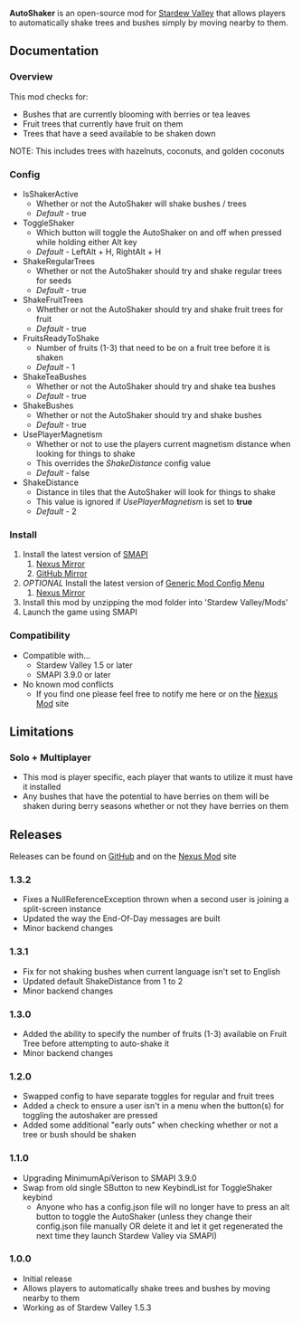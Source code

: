 **AutoShaker** is an open-source mod for [Stardew Valley](https://stardewvalley.net) that allows players to automatically shake trees and bushes simply by moving nearby to them.

## Documentation
### Overview
This mod checks for:
* Bushes that are currently blooming with berries or tea leaves
* Fruit trees that currently have fruit on them
* Trees that have a seed available to be shaken down

NOTE: This includes trees with hazelnuts, coconuts, and golden coconuts

### Config
* IsShakerActive
    * Whether or not the AutoShaker will shake bushes / trees
    * *Default* - true
* ToggleShaker
    * Which button will toggle the AutoShaker on and off when pressed while holding either Alt key
    * *Default* - LeftAlt + H, RightAlt + H
* ShakeRegularTrees
    * Whether or not the AutoShaker should try and shake regular trees for seeds
    * *Default* - true
* ShakeFruitTrees
    * Whether or not the AutoShaker should try and shake fruit trees for fruit
    * *Default* - true
* FruitsReadyToShake
    * Number of fruits (1-3) that need to be on a fruit tree before it is shaken
    * *Default* - 1
* ShakeTeaBushes
    * Whether or not the AutoShaker should try and shake tea bushes
    * *Default* - true
* ShakeBushes
    * Whether or not the AutoShaker should try and shake bushes
    * *Default* - true
* UsePlayerMagnetism
    * Whether or not to use the players current magnetism distance when looking for things to shake
    * This overrides the *ShakeDistance* config value
    * *Default* - false
* ShakeDistance
    * Distance in tiles that the AutoShaker will look for things to shake
    * This value is ignored if *UsePlayerMagnetism* is set to **true**
    * *Default* - 2


### Install
1. Install the latest version of [SMAPI](https://smapi.io)
    1. [Nexus Mirror](https://www.nexusmods.com/stardewvalley/mods/2400)
    2. [GitHub Mirror](https://github.com/Pathoschild/SMAPI/releases)
2. *OPTIONAL* Install the latest version of [Generic Mod Config Menu](https://spacechase0.com/mods/stardew-valley/generic-mod-config-menu/)
    1. [Nexus Mirror](https://www.nexusmods.com/stardewvalley/mods/5098)
3. Install this mod by unzipping the mod folder into 'Stardew Valley/Mods'
4. Launch the game using SMAPI

### Compatibility
* Compatible with...
    - Stardew Valley 1.5 or later
    - SMAPI 3.9.0 or later
* No known mod conflicts
    - If you find one please feel free to notify me here or on the [Nexus Mod](https://www.nexusmods.com/stardewvalley/mods/7736) site

## Limitations
### Solo + Multiplayer
* This mod is player specific, each player that wants to utilize it must have it installed
* Any bushes that have the potential to have berries on them will be shaken during berry seasons whether or not they have berries on them

## Releases
Releases can be found on [GitHub](https://github.com/jag3dagster/AutoShaker/releases) and on the [Nexus Mod](https://www.nexusmods.com/stardewvalley/mods/7736) site
### 1.3.2
* Fixes a NullReferenceException thrown when a second user is joining a split-screen instance
* Updated the way the End-Of-Day messages are built
* Minor backend changes
### 1.3.1
* Fix for not shaking bushes when current language isn't set to English
* Updated default ShakeDistance from 1 to 2
* Minor backend changes
### 1.3.0
* Added the ability to specify the number of fruits (1-3) available on Fruit Tree before attempting to auto-shake it
* Minor backend changes
### 1.2.0
* Swapped config to have separate toggles for regular and fruit trees
* Added a check to ensure a user isn't in a menu when the button(s) for toggling the autoshaker are pressed
* Added some additional "early outs" when checking whether or not a tree or bush should be shaken
### 1.1.0
* Upgrading MinimumApiVerison to SMAPI 3.9.0
* Swap from old single SButton to new KeybindList for ToggleShaker keybind
   - Anyone who has a config.json file will no longer have to press an alt button to toggle the AutoShaker (unless they change their config.json file manually OR delete it and let it get regenerated the next time they launch Stardew Valley via SMAPI)
### 1.0.0
* Initial release
* Allows players to automatically shake trees and bushes by moving nearby to them
* Working as of Stardew Valley 1.5.3
